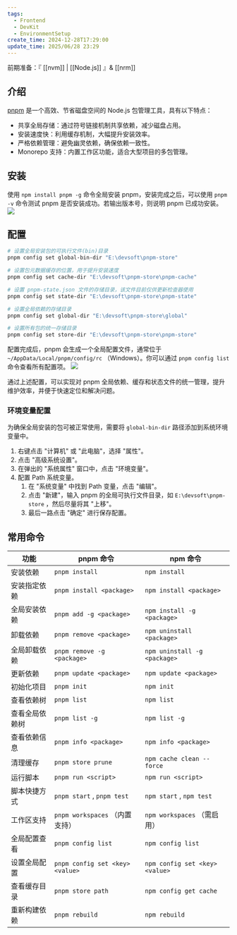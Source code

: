 ```yaml
---
tags:
  - Frontend
  - DevKit
  - EnvironmentSetup
create_time: 2024-12-28T17:29:00
update_time: 2025/06/28 23:29
---
```


前期准备：『 [[nvm]] | [[Node.js]] 』& [[nrm]]

## 介绍

[pnpm](https://pnpm.io/) 是一个高效、节省磁盘空间的 Node.js 包管理工具，具有以下特点：

+ 共享全局存储：通过符号链接机制共享依赖，减少磁盘占用。
+ 安装速度快：利用缓存机制，大幅提升安装效率。
+ 严格依赖管理：避免幽灵依赖，确保依赖一致性。
+ Monorepo 支持：内置工作区功能，适合大型项目的多包管理。

## 安装

使用 `npm install pnpm -g` 命令全局安装 pnpm，安装完成之后，可以使用 `pnpm -v` 命令测试 pnpm 是否安装成功。若输出版本号，则说明 pnpm 已成功安装。
![](https://img.xiaorang.fun/202502251802043.png)

## 配置

```bash
# 设置全局安装包的可执行文件(bin)目录
pnpm config set global-bin-dir "E:\devsoft\pnpm-store"

# 设置包元数据缓存的位置，用于提升安装速度
pnpm config set cache-dir "E:\devsoft\pnpm-store\pnpm-cache"

# 设置 pnpm-state.json 文件的存储目录，该文件目前仅供更新检查器使用
pnpm config set state-dir "E:\devsoft\pnpm-store\pnpm-state"

# 设置全局依赖的存储目录
pnpm config set global-dir "E:\devsoft\pnpm-store\global"

# 设置所有包的统一存储目录
pnpm config set store-dir "E:\devsoft\pnpm-store\pnpm-store"
```

配置完成后，pnpm 会生成一个全局配置文件，通常位于 `~/AppData/Local/pnpm/config/rc` （Windows）。你可以通过 `pnpm config list` 命令查看所有配置项。
![](https://img.xiaorang.fun/202502251802044.png)

通过上述配置，可以实现对 pnpm 全局依赖、缓存和状态文件的统一管理，提升维护效率，并便于快速定位和解决问题。

### 环境变量配置

 为确保全局安装的包可被正常使用，需要将 `global-bin-dir` 路径添加到系统环境变量中。

1. 右键点击 "计算机" 或 "此电脑"，选择 "属性"。
2. 点击 "高级系统设置"。
3. 在弹出的 "系统属性" 窗口中，点击 "环境变量"。
4. 配置 Path 系统变量。
    1. 在 "系统变量" 中找到 Path 变量，点击 "编辑"。
    2. 点击 "新建"，输入 pnpm 的全局可执行文件目录，如 `E:\devsoft\pnpm-store` ，然后尽量将其 "上移"。
    3. 最后一路点击 "确定" 进行保存配置。

## 常用命令

| **功能**  | **pnpm 命令**                     | **npm 命令**                     |
| ------- | ------------------------------- | ------------------------------ |
| 安装依赖    | `pnpm install`                  | `npm install`                  |
| 安装指定依赖  | `pnpm install <package>`        | `npm install <package>`        |
| 全局安装依赖  | `pnpm add -g <package>`         | `npm install -g <package>`     |
| 卸载依赖    | `pnpm remove <package>`         | `npm uninstall <package>`      |
| 全局卸载依赖  | `pnpm remove -g <package>`      | `npm uninstall -g <package>`   |
| 更新依赖    | `pnpm update <package>`         | `npm update <package>`         |
| 初始化项目   | `pnpm init`                     | `npm init`                     |
| 查看依赖树   | `pnpm list`                     | `npm list`                     |
| 查看全局依赖树 | `pnpm list -g`                  | `npm list -g`                  |
| 查看依赖信息  | `pnpm info <package>`           | `npm info <package>`           |
| 清理缓存    | `pnpm store prune`              | `npm cache clean --force`      |
| 运行脚本    | `pnpm run <script>`             | `npm run <script>`             |
| 脚本快捷方式  | `pnpm start` , `pnpm test`       | `npm start` , `npm test`        |
| 工作区支持   | `pnpm workspaces` （内置支持）         | `npm workspaces` （需启用）          |
| 全局配置查看  | `pnpm config list`              | `npm config list`              |
| 设置全局配置  | `pnpm config set <key> <value>` | `npm config set <key> <value>` |
| 查看缓存目录  | `pnpm store path`               | `npm config get cache`         |
| 重新构建依赖  | `pnpm rebuild`                  | `npm rebuild`                  |
